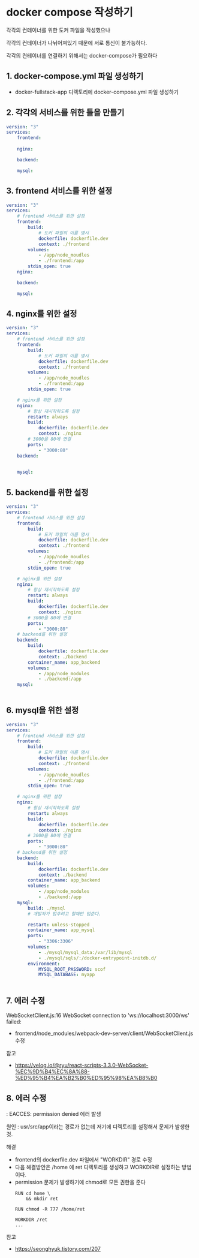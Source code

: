 # docker compose 작성하기
각각의 컨테이너를 위한 도커 파일을 작성했으나

각각의 컨테이너가 나뉘어져있기 때문에 서로 통신이 불가능하다.

각각의 컨테이너를 연결하기 위해서는 docker-compose가 필요하다

## 1. docker-compose.yml 파일 생성하기
- docker-fullstack-app 디렉토리에 docker-compose.yml 파일 생성하기

## 2. 각각의 서비스를 위한 틀을 만들기
```yml
version: "3"
services:
    frontend:
    
    nginx:

    backend:

    mysql:
```

## 3. frontend 서비스를 위한 설정
```yml
version: "3"
services:
    # frontend 서비스를 위한 설정
    frontend:
        build:
            # 도커 파일의 이름 명시
            dockerfile: dockerfile.dev
            context: ./frontend
        volumes:
            - /app/node_moudles
            - ./frontend:/app
        stdin_open: true
    nginx:

    backend:

    mysql:
```

## 4. nginx를 위한 설정
```yml
version: "3"
services:
    # frontend 서비스를 위한 설정
    frontend:
        build:
            # 도커 파일의 이름 명시
            dockerfile: dockerfile.dev
            context: ./frontend
        volumes:
            - /app/node_moudles
            - ./frontend:/app
        stdin_open: true

    # nginx를 위한 설정
    nginx:
        # 항상 재시작하도록 설정
        restart: always
        build:
            dockerfile: dockerfile.dev
            context: ./nginx
        # 3000을 80에 연결    
        ports:
            - "3000:80"
    backend:
        

    mysql:
```
## 5. backend를 위한 설정
```yml
version: "3"
services:
    # frontend 서비스를 위한 설정
    frontend:
        build:
            # 도커 파일의 이름 명시
            dockerfile: dockerfile.dev
            context: ./frontend
        volumes:
            - /app/node_moudles
            - ./frontend:/app
        stdin_open: true

    # nginx를 위한 설정
    nginx:
        # 항상 재시작하도록 설정
        restart: always
        build:
            dockerfile: dockerfile.dev
            context: ./nginx
        # 3000을 80에 연결    
        ports:
            - "3000:80"
    # backend를 위한 설정
    backend:
        build:
            dockerfile: dockerfile.dev
            context: ./backend
        container_name: app_backend
        volumes:
            - /app/node_modules
            - ./backend:/app
    mysql:
        
```

## 6. mysql을 위한 설정
```yml
version: "3"
services:
    # frontend 서비스를 위한 설정
    frontend:
        build:
            # 도커 파일의 이름 명시
            dockerfile: dockerfile.dev
            context: ./frontend
        volumes:
            - /app/node_moudles
            - ./frontend:/app
        stdin_open: true

    # nginx를 위한 설정
    nginx:
        # 항상 재시작하도록 설정
        restart: always
        build:
            dockerfile: dockerfile.dev
            context: ./nginx
        # 3000을 80에 연결    
        ports:
            - "3000:80"
    # backend를 위한 설정
    backend:
        build:
            dockerfile: dockerfile.dev
            context: ./backend
        container_name: app_backend
        volumes:
            - /app/node_modules
            - ./backend:/app
    mysql:
        build: ./mysql
        # 개발자가 멈추려고 할때만 멈춘다.

        restart: unless-stopped
        container_name: app_mysql
        ports:
            - "3306:3306"
        volumes:
            - ./mysql/mysql_data:/var/lib/mysql
            - ./mysql/sqls/:/docker-entrypoint-initdb.d/
        environment:
            MYSQL_ROOT_PASSWORD: scof
            MYSQL_DATABASE: myapp
            
```

## 7. 에러 수정
WebSocketClient.js:16 WebSocket connection to 'ws://localhost:3000/ws' failed:

- frontend/node_modules/webpack-dev-server/client/WebSocketClient.js 수정


참고
- https://velog.io/@ryu/react-scripts-3.3.0-WebSocket-%EC%9D%B4%EC%8A%88-%ED%95%B4%EA%B2%B0%ED%95%98%EA%B8%B0

## 8. 에러 수정
: EACCES: permission denied 에러 발생

원인 : usr/src/app이라는 경로가 없는데 저기에 디렉토리를 설정해서 문제가 발생한 것.

해결
- frontend의 dockerfile.dev 파일에서 "WORKDIR" 경로 수정
- 다음 해결방안은 /home 에 ret 디렉토리를 생성하고 WORKDIR로 설정하는 방법이다.
- permission 문제가 발생하기에 chmod로 모든 권한을 준다
    ```docker
    RUN cd home \
        && mkdir ret

    RUN chmod -R 777 /home/ret

    WORKDIR /ret
    ...
    ```
참고
- https://seonghyuk.tistory.com/207


